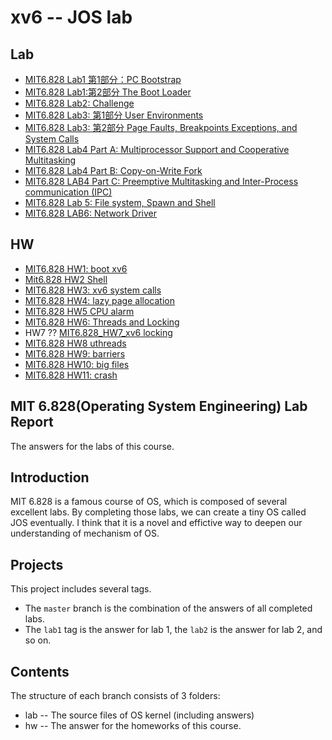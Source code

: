 # xv6 -- JOS lab

## Lab

* [MIT6.828 Lab1 第1部分：PC Bootstrap](https://blog.csdn.net/bysui/article/details/51435814)
* [MIT6.828 Lab1:第2部分 The Boot Loader](https://blog.csdn.net/bysui/article/details/51453329)
* [MIT6.828 Lab2: Challenge](https://blog.csdn.net/bysui/article/details/51476670)
* [MIT6.828 Lab3: 第1部分 User Environments](https://blog.csdn.net/bysui/article/details/51533792)
* [MIT6.828 Lab3: 第2部分 Page Faults, Breakpoints Exceptions, and System Calls](https://blog.csdn.net/bysui/article/details/51537822)
* [MIT6.828 Lab4 Part A: Multiprocessor Support and Cooperative Multitasking](https://blog.csdn.net/bysui/article/details/51567733)
* [MIT6.828 Lab4 Part B: Copy-on-Write Fork](https://blog.csdn.net/bysui/article/details/51842817)
* [MIT6.828 LAB4 Part C: Preemptive Multitasking and Inter-Process communication (IPC)](https://blog.csdn.net/bysui/article/details/51868306)
* [MIT6.828 Lab 5: File system, Spawn and Shell](https://blog.csdn.net/bysui/article/details/51868917)
* [MIT6.828 LAB6: Network Driver](https://blog.csdn.net/bysui/article/details/75088596)

## HW

* [MIT6.828 HW1: boot xv6](https://blog.csdn.net/bysui/article/details/51436498)
* [Mit6.828 HW2 Shell](https://blog.csdn.net/bysui/article/details/51435476)
* [MIT6.828 HW3: xv6 system calls](https://blog.csdn.net/bysui/article/details/51483747)
* [MIT6.828 HW4: lazy page allocation](https://blog.csdn.net/bysui/article/details/51491998)
* [MIT6.828 HW5 CPU alarm](https://blog.csdn.net/bysui/article/details/51541070)
* [MIT6.828 HW6: Threads and Locking](https://blog.csdn.net/bysui/article/details/51545816)
* HW7 ?? [MIT6.828_HW7_xv6 locking](https://blog.csdn.net/small_pond/article/details/93200120)
* [MIT6.828 HW8 uthreads](https://blog.csdn.net/bysui/article/details/51647531)
* [MIT6.828 HW9: barriers](https://blog.csdn.net/bysui/article/details/51658394)
* [MIT6.828 HW10: big files](https://blog.csdn.net/bysui/article/details/51671144)
* [MIT6.828 HW11: crash](https://blog.csdn.net/bysui/article/details/51672513)



MIT 6.828(Operating System Engineering) Lab Report 
---
  The answers for the labs of this course. 

Introduction
---
  MIT 6.828 is a famous course of OS, which is composed of several excellent labs. By completing those labs, we can create a tiny OS called JOS eventually. I think that it is a novel and effictive way to deepen our understanding of mechanism of OS.

Projects
---
  This project includes several tags. <br>
  * The `master` branch is the combination of the answers of all completed labs.
  * The `lab1` tag is the answer for lab 1, the `lab2` is the answer for lab 2, and so on.
  
Contents
---
  The structure of each branch consists of 3 folders: <br>
  * lab -- The source files of OS kernel (including answers)
  * hw -- The answer for the homeworks of this course.
  


    

